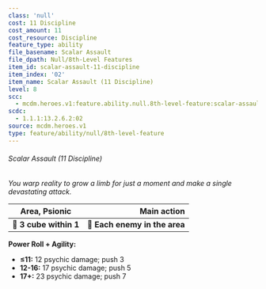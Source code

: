 ```yaml
---
class: 'null'
cost: 11 Discipline
cost_amount: 11
cost_resource: Discipline
feature_type: ability
file_basename: Scalar Assault
file_dpath: Null/8th-Level Features
item_id: scalar-assault-11-discipline
item_index: '02'
item_name: Scalar Assault (11 Discipline)
level: 8
scc:
  - mcdm.heroes.v1:feature.ability.null.8th-level-feature:scalar-assault-11-discipline
scdc:
  - 1.1.1:13.2.6.2:02
source: mcdm.heroes.v1
type: feature/ability/null/8th-level-feature
---
```


###### Scalar Assault (11 Discipline)

*You warp reality to grow a limb for just a moment and make a single devastating attack.*

| **Area, Psionic**      |               **Main action** |
| ---------------------- | ----------------------------: |
| **📏 3 cube within 1** | **🎯 Each enemy in the area** |

**Power Roll + Agility:**

- **≤11:** 12 psychic damage; push 3
- **12-16:** 17 psychic damage; push 5
- **17+:** 23 psychic damage; push 7
